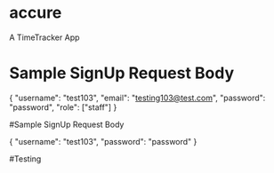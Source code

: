 # accure
A TimeTracker App

# Sample SignUp Request Body

{
"username": "test103",
"email": "testing103@test.com",
"password": "password",
"role": ["staff"]
}

#Sample SignUp Request Body

{
"username": "test103",
"password": "password"
}

#Testing